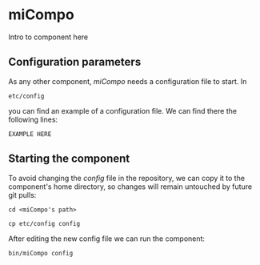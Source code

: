# miCompo
Intro to component here


## Configuration parameters
As any other component, *miCompo* needs a configuration file to start. In
```
etc/config
```
you can find an example of a configuration file. We can find there the following lines:
```
EXAMPLE HERE
```

## Starting the component
To avoid changing the *config* file in the repository, we can copy it to the component's home directory, so changes will remain untouched by future git pulls:

```
cd <miCompo's path> 
```
```
cp etc/config config
```

After editing the new config file we can run the component:

```
bin/miCompo config
```
